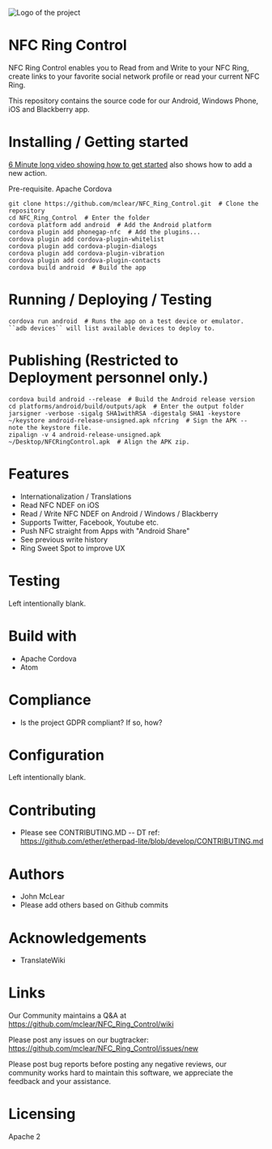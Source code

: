 ![Logo of the project](https://raw.githubusercontent.com/mclear/NFC_Ring_Control/master/res/icon/android/xhdpi.png)

# NFC Ring Control

NFC Ring Control enables you to Read from and Write to your NFC Ring, create links to your favorite social network profile or read your current NFC Ring.

This repository contains the source code for our Android, Windows Phone, iOS and Blackberry app.  

# Installing / Getting started

[6 Minute long video showing how to get started](https://www.youtube.com/watch?v=xirlKmCo7KA&list=UUdbzIfrpmzGCJ2j1LjqW9Gw) also shows how to add a new action.

Pre-requisite.  Apache Cordova

```
git clone https://github.com/mclear/NFC_Ring_Control.git  # Clone the repository
cd NFC_Ring_Control  # Enter the folder
cordova platform add android  # Add the Android platform
cordova plugin add phonegap-nfc  # Add the plugins...
cordova plugin add cordova-plugin-whitelist
cordova plugin add cordova-plugin-dialogs
cordova plugin add cordova-plugin-vibration
cordova plugin add cordova-plugin-contacts
cordova build android  # Build the app
```

# Running / Deploying / Testing
```
cordova run android  # Runs the app on a test device or emulator.  ``adb devices`` will list available devices to deploy to.
```

# Publishing (Restricted to Deployment personnel only.)
```
cordova build android --release  # Build the Android release version
cd platforms/android/build/outputs/apk  # Enter the output folder
jarsigner -verbose -sigalg SHA1withRSA -digestalg SHA1 -keystore ~/keystore android-release-unsigned.apk nfcring  # Sign the APK -- note the keystore file.
zipalign -v 4 android-release-unsigned.apk ~/Desktop/NFCRingControl.apk  # Align the APK zip.
```

# Features

 * Internationalization / Translations
 * Read NFC NDEF on iOS
 * Read / Write NFC NDEF on Android / Windows / Blackberry
 * Supports Twitter, Facebook, Youtube etc.
 * Push NFC straight from Apps with "Android Share"
 * See previous write history
 * Ring Sweet Spot to improve UX

# Testing
Left intentionally blank.

# Build with
 * Apache Cordova
 * Atom

# Compliance
 * Is the project GDPR compliant?  If so, how?

# Configuration

Left intentionally blank.

# Contributing
 * Please see CONTRIBUTING.MD -- DT ref: https://github.com/ether/etherpad-lite/blob/develop/CONTRIBUTING.md


# Authors
 * John McLear
 * Please add others based on Github commits

# Acknowledgements
 * TranslateWiki

# Links

Our Community maintains a Q&A at https://github.com/mclear/NFC_Ring_Control/wiki

Please post any issues on our bugtracker: https://github.com/mclear/NFC_Ring_Control/issues/new

Please post bug reports before posting any negative reviews, our community works hard to maintain this software, we appreciate the feedback and your assistance.

# Licensing

Apache 2
